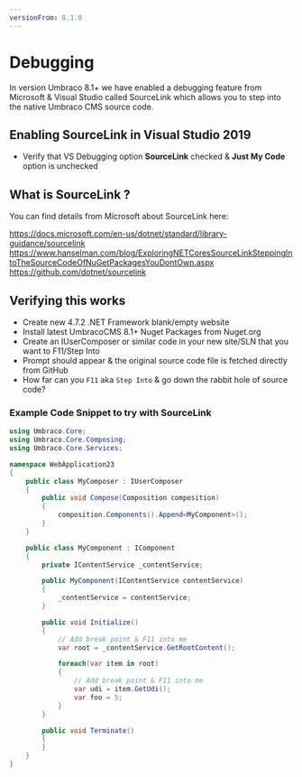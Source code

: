 ```yaml
---
versionFrom: 8.1.0
---
```


# Debugging
In version Umbraco 8.1+ we have enabled a debugging feature from Microsoft & Visual Studio called SourceLink which allows you to step into the native Umbraco CMS source code.

## Enabling SourceLink in Visual Studio 2019
* Verify that VS Debugging option **SourceLink** checked & **Just My Code** option is unchecked

## What is SourceLink ?
You can find details from Microsoft about SourceLink here:

https://docs.microsoft.com/en-us/dotnet/standard/library-guidance/sourcelink<br/>
https://www.hanselman.com/blog/ExploringNETCoresSourceLinkSteppingIntoTheSourceCodeOfNuGetPackagesYouDontOwn.aspx<br/>
https://github.com/dotnet/sourcelink

## Verifying this works
* Create new 4.7.2 .NET Framework blank/empty website
* Install latest UmbracoCMS 8.1+ Nuget Packages from Nuget.org
* Create an IUserComposer or similar code in your new site/SLN that you want to F11/Step Into
* Prompt should appear & the original source code file is fetched directly from GitHub
* How far can you `F11` aka `Step Into` & go down the rabbit hole of source code?

### Example Code Snippet to try with SourceLink

```csharp
using Umbraco.Core;
using Umbraco.Core.Composing;
using Umbraco.Core.Services;

namespace WebApplication23
{
    public class MyComposer : IUserComposer
    {
        public void Compose(Composition composition)
        {
            composition.Components().Append<MyComponent>();
        }
    }

    public class MyComponent : IComponent
    {
        private IContentService _contentService;

        public MyComponent(IContentService contentService)
        {
            _contentService = contentService;
        }

        public void Initialize()
        {
            // Add break point & F11 into me
            var root = _contentService.GetRootContent();

            foreach(var item in root)
            {
                // Add break point & F11 into me
                var udi = item.GetUdi();
                var foo = 5;
            }
        }

        public void Terminate()
        {
        }
    }
}
```
